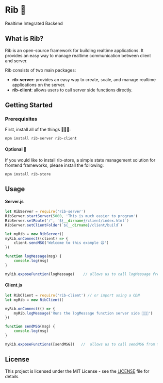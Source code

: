 # Rib 🥩
Realtime Integrated Backend

## What is Rib?
Rib is an open-source framework for building realtime applications. 
It provides an easy way to manage realtime communication between client and server.

Rib consists of two main packages:
- **rib-server**: provides an easy way to create, scale, and manage realtime applications on the server.
- **rib-client**: allows users to call server side functions directly.

## Getting Started
### Prerequisites

First, install all of the things 👨🏻‍💻:
```
npm install rib-server rib-client
```

#### Optional 🏬
If you would like to install rib-store, a simple state management solution for frontend frameworks, please install the following:
```
npm install rib-store
```

## Usage
#### Server.js
```js
let RibServer = require('rib-server')
RibServer.startServer(5000, 'This is much easier to program')
RibServer.setRoute('/', `${__dirname}/client/index.html`)
RibServer.setClientFolder(`${__dirname}/client/build`)

let myRib = new RibServer()
myRib.onConnect((client) => {
    client.sendMSG('Welcome to this example 😃')
})

function logMessage(msg) {
    console.log(msg)
}

myRib.exposeFunction(logMessage)    // allows us to call logMessage from the client
```

#### Client.js
```js
let RibClient = require('rib-client') // or import using a CDN
let myRib = new RibClient()

myRib.onConnect(() => {
    myRib.logMessage('Runs the logMessage function server side 👨🏻‍💻')
})

function sendMSG(msg) {
    console.log(msg)
}

myRib.exposeFunctions([sendMSG])   //  allows us to call sendMSG from the server
```


## License
This project is licensed under the MIT License - see the [LICENSE](LICENSE) file for details
